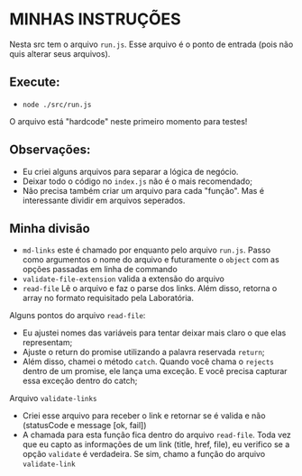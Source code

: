 # MINHAS INSTRUÇÕES

Nesta src tem o arquivo `run.js`. Esse arquivo é o ponto de entrada (pois não quis alterar seus arquivos).

## Execute:

- `node ./src/run.js`

O arquivo está "hardcode" neste primeiro momento para testes!

## Observações:

- Eu criei alguns arquivos para separar a lógica de negócio.
- Deixar todo o código no  `index.js` não é o mais recomendado;
- Não precisa também criar um arquivo para cada "função". Mas é interessante dividir em arquivos seperados.

## Minha divisão

- `md-links` este é chamado por enquanto pelo arquivo `run.js`. Passo como argumentos o nome do arquivo e futuramente o `object` com as opções passadas em linha de commando
- `validate-file-extension` valida a extensão do arquivo
- `read-file` Lê o arquivo e faz o parse dos links. Além disso, retorna o array no formato requisitado pela Laboratória.

Alguns pontos do arquivo `read-file`:

- Eu ajustei nomes das variáveis para tentar deixar mais claro o que elas representam;
- Ajuste o return do promise utilizando a palavra reservada `return`;
- Além disso, chamei o método `catch`. Quando você chama o  `rejects` dentro de um promise, ele lança uma exceção. E você precisa capturar essa exceção dentro do catch;


Arquivo `validate-links`

- Criei esse arquivo para receber o link e retornar se é valida e não (statusCode e message [ok, fail])
- A chamada para esta função fica dentro do arquivo `read-file`. Toda vez que eu capto as informações de um  link (title, href, file), eu verifico se a opção `validate` é verdadeira. Se sim, chamo a função do arquivo `validate-link`

